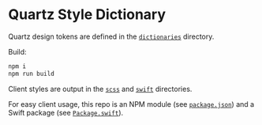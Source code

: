 # Quartz Style Dictionary

Quartz design tokens are defined in the [`dictionaries`](/dictionaries) directory.

Build:

```sh
npm i
npm run build
```

Client styles are output in the [`scss`](/scss) and [`swift`](/swift) directories.

For easy client usage, this repo is an NPM module (see [`package.json`](package.json)) and a Swift package (see [`Package.swift`](/Package.swift)).
